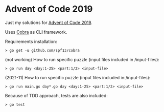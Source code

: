 # Advent of Code 2019
Just my solutions for [Advent of Code 2019](https://adventofcode.com/2020).

Uses [Cobra](https://github.com/spf13/cobra) as CLI framework.

Requirements installation:
~~~~
> go get -u github.com/spf13/cobra
~~~~

(not working) How to run specific puzzle (input files included in /input-files):
~~~~
> go run day <day:1-25> <part:1/2> <input-file>
~~~~

(2021-11) How to run specific puzzle (input files included in /input-files):
~~~~
> go run main.go day*.go day <day:1-25> <part:1/2> <input-file>
~~~~


Because of TDD approach, tests are also included:
~~~~
> go test
~~~~
